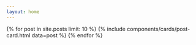```yaml
---
layout: home
---
```

<div data-nosnippet class="no-select post-card-container">
    {% for post in site.posts limit: 10 %}
        {% include components/cards/post-card.html data=post %}
    {% endfor %}
</div>